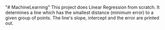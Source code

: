 "# MachineLearning" 
This project does Linear Regression from scratch.
It determines a line which has the smallest distance (minimum error) to a given group of points. 
The line's slope, intercept and the error are printed out.
